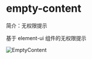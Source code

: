 # empty-content

简介：无权限提示

基于 element-ui 组件的无权限提示

![EmptyContent](https://img.alicdn.com/tfs/TB161Wer1uSBuNjy1XcXXcYjFXa-2528-1266.png)
